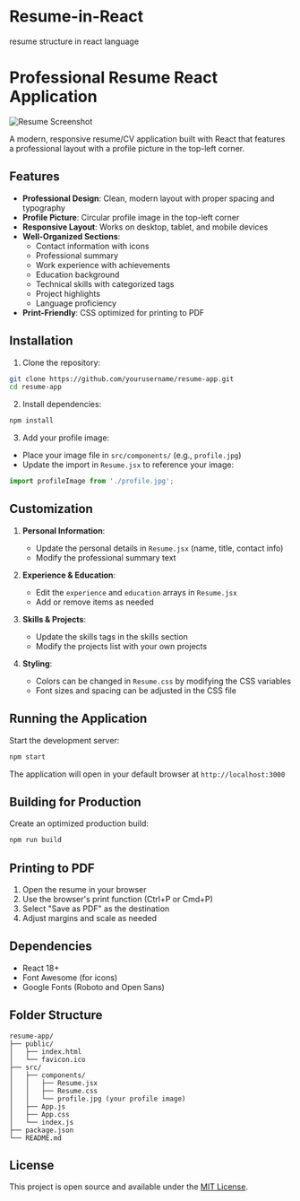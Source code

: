 # Resume-in-React
resume structure in react language 
# Professional Resume React Application

![Resume Screenshot](./screenshot.png)

A modern, responsive resume/CV application built with React that features a professional layout with a profile picture in the top-left corner.

## Features

- **Professional Design**: Clean, modern layout with proper spacing and typography
- **Profile Picture**: Circular profile image in the top-left corner
- **Responsive Layout**: Works on desktop, tablet, and mobile devices
- **Well-Organized Sections**:
  - Contact information with icons
  - Professional summary
  - Work experience with achievements
  - Education background
  - Technical skills with categorized tags
  - Project highlights
  - Language proficiency
- **Print-Friendly**: CSS optimized for printing to PDF

## Installation

1. Clone the repository:
```bash
git clone https://github.com/yourusername/resume-app.git
cd resume-app
```

2. Install dependencies:
```bash
npm install
```

3. Add your profile image:
- Place your image file in `src/components/` (e.g., `profile.jpg`)
- Update the import in `Resume.jsx` to reference your image:
```jsx
import profileImage from './profile.jpg';
```

## Customization

1. **Personal Information**:
   - Update the personal details in `Resume.jsx` (name, title, contact info)
   - Modify the professional summary text

2. **Experience & Education**:
   - Edit the `experience` and `education` arrays in `Resume.jsx`
   - Add or remove items as needed

3. **Skills & Projects**:
   - Update the skills tags in the skills section
   - Modify the projects list with your own projects

4. **Styling**:
   - Colors can be changed in `Resume.css` by modifying the CSS variables
   - Font sizes and spacing can be adjusted in the CSS file

## Running the Application

Start the development server:
```bash
npm start
```

The application will open in your default browser at `http://localhost:3000`

## Building for Production

Create an optimized production build:
```bash
npm run build
```

## Printing to PDF

1. Open the resume in your browser
2. Use the browser's print function (Ctrl+P or Cmd+P)
3. Select "Save as PDF" as the destination
4. Adjust margins and scale as needed

## Dependencies

- React 18+
- Font Awesome (for icons)
- Google Fonts (Roboto and Open Sans)

## Folder Structure

```
resume-app/
├── public/
│   ├── index.html
│   └── favicon.ico
├── src/
│   ├── components/
│   │   ├── Resume.jsx
│   │   ├── Resume.css
│   │   └── profile.jpg (your profile image)
│   ├── App.js
│   ├── App.css
│   └── index.js
├── package.json
└── README.md
```

## License

This project is open source and available under the [MIT License](./LICENSE).
